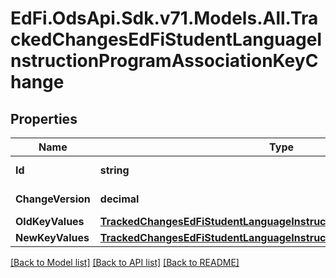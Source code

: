 # EdFi.OdsApi.Sdk.v71.Models.All.TrackedChangesEdFiStudentLanguageInstructionProgramAssociationKeyChange

## Properties

Name | Type | Description | Notes
------------ | ------------- | ------------- | -------------
**Id** | **string** | Resource identifier | [optional] 
**ChangeVersion** | **decimal** | Change version | [optional] 
**OldKeyValues** | [**TrackedChangesEdFiStudentLanguageInstructionProgramAssociationKey**](TrackedChangesEdFiStudentLanguageInstructionProgramAssociationKey.md) |  | [optional] 
**NewKeyValues** | [**TrackedChangesEdFiStudentLanguageInstructionProgramAssociationKey**](TrackedChangesEdFiStudentLanguageInstructionProgramAssociationKey.md) |  | [optional] 

[[Back to Model list]](../../README.md#documentation-for-models) [[Back to API list]](../../README.md#documentation-for-api-endpoints) [[Back to README]](../../README.md)


